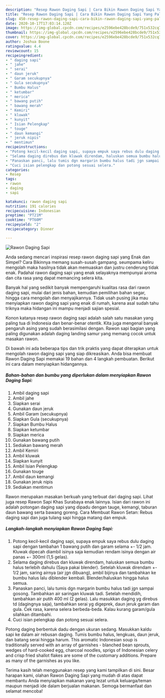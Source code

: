 ```yaml
---
description: "Resep Rawon Daging Sapi | Cara Bikin Rawon Daging Sapi Yang Paling Enak"
title: "Resep Rawon Daging Sapi | Cara Bikin Rawon Daging Sapi Yang Paling Enak"
slug: 450-resep-rawon-daging-sapi-cara-bikin-rawon-daging-sapi-yang-paling-enak
date: 2020-10-17T17:03:14.120Z
image: https://img-global.cpcdn.com/recipes/e2596ebe428bcde9/751x532cq70/rawon-daging-sapi-foto-resep-utama.jpg
thumbnail: https://img-global.cpcdn.com/recipes/e2596ebe428bcde9/751x532cq70/rawon-daging-sapi-foto-resep-utama.jpg
cover: https://img-global.cpcdn.com/recipes/e2596ebe428bcde9/751x532cq70/rawon-daging-sapi-foto-resep-utama.jpg
author: Joshua Boone
ratingvalue: 4.4
reviewcount: 15
recipeingredient:
- " daging sapi"
- " jahe"
- " serai"
- " daun jeruk"
- " Garam secukupnya"
- " Gula secukupnya"
- " Bumbu Halus"
- " ketumbar"
- " merica"
- " bawang putih"
- " bawang merah"
- " Kemiri"
- " kluwak"
- " kunyit"
- " Isian Pelengkap"
- " touge"
- " daun kemangi"
- " jeruk nipis"
- " mentimun"
recipeinstructions:
- "Potong kecil-kecil daging sapi, supaya empuk saya rebus dulu daging sapi dengan tambahan 1 bawang putih dan garam selama +- 1/2 jam. Kluwak dipecah diambil isinya saja kemudian rendam isinya dengan air panas +- 300ml (1,5 gelas)."
- "Selama daging direbus dan kluwak direndam, haluskan semua bumbu halus terlebih dahulu (Saya pakai blender). Setelah kluwak direndam +- 1/2 jam, saring airnya (air jgn dibuang), ambil bijinya dan tambahkan ke bumbu halus lalu diblender kembali. Blender/haluskan hingga halus semua."
- "Panaskan panci, lalu tumis dgn margarin bumbu halus tadi jgn sampai gosong. Tambahkan air saringan kluwak tadi. Setelah mendidih, tambahkan air putih 400 ml (2 gelas). Lalu masukkan daging yg direbus td (dagingnya saja), tambahkan serai yg digeprek, daun jeruk garam dan gula. Cek rasa, karena selera berbeda-beda. Kalau kurang garam/gula silahkan ditambahi."
- "Cuci isian pelengkap dan potong sesuai selera."
categories:
- Resep
tags:
- rawon
- daging
- sapi

katakunci: rawon daging sapi 
nutrition: 191 calories
recipecuisine: Indonesian
preptime: "PT21M"
cooktime: "PT60M"
recipeyield: "2"
recipecategory: Dinner

---
```



![Rawon Daging Sapi](https://img-global.cpcdn.com/recipes/e2596ebe428bcde9/751x532cq70/rawon-daging-sapi-foto-resep-utama.jpg)

Anda sedang mencari inspirasi resep rawon daging sapi yang Enak dan Simpel? Cara Bikinnya memang susah-susah gampang. seumpama keliru mengolah maka hasilnya tidak akan memuaskan dan justru cenderung tidak enak. Padahal rawon daging sapi yang enak selayaknya mempunyai aroma dan cita rasa yang dapat memancing selera kita.

Banyak hal yang sedikit banyak mempengaruhi kualitas rasa dari rawon daging sapi, mulai dari jenis bahan, kemudian pemilihan bahan segar, hingga cara mengolah dan menyajikannya. Tidak usah pusing jika mau menyiapkan rawon daging sapi yang enak di rumah, karena asal sudah tahu triknya maka hidangan ini mampu menjadi sajian spesial.

Konon katanya resep rawon daging sapi adalah salah satu masakan yang paling tua di Indonesia dan benar-benar otentik. Kita juga mengenal banyak pengaruh asing yang sudah berasimilasi dengan. Rawon sapi bagian yang paling digunakan adalah daging landing samur yang memang cocok untuk masakan rawon.


Di bawah ini ada beberapa tips dan trik praktis yang dapat diterapkan untuk mengolah rawon daging sapi yang siap dikreasikan. Anda bisa membuat Rawon Daging Sapi memakai 19 bahan dan 4 langkah pembuatan. Berikut ini cara dalam menyiapkan hidangannya.

<!--inarticleads1-->

##### Bahan-bahan dan bumbu yang diperlukan dalam menyiapkan Rawon Daging Sapi:

1. Ambil  daging sapi
1. Ambil  jahe
1. Siapkan  serai
1. Gunakan  daun jeruk
1. Ambil  Garam (secukupnya)
1. Siapkan  Gula (secukupnya)
1. Siapkan  Bumbu Halus
1. Siapkan  ketumbar
1. Siapkan  merica
1. Gunakan  bawang putih
1. Sediakan  bawang merah
1. Ambil  Kemiri
1. Ambil  kluwak
1. Siapkan  kunyit
1. Ambil  Isian Pelengkap
1. Gunakan  touge
1. Ambil  daun kemangi
1. Gunakan  jeruk nipis
1. Sediakan  mentimun


Rawon merupakan masakan berkuah yang terbuat dari daging sapi. Lihat juga resep Rawon Sapi Khas Surabaya enak lainnya. Isian dari rawon ini adalah potongan daging sapi yang dipadu dengan tauge, kemangi, taburan daun bawang serta bawang goreng. Cara Membuat Rawon Setan: Rebus daging sapi dan juga tulang sapi hingga matang dan empuk. 

<!--inarticleads2-->

##### Langkah-langkah menyiapkan Rawon Daging Sapi:

1. Potong kecil-kecil daging sapi, supaya empuk saya rebus dulu daging sapi dengan tambahan 1 bawang putih dan garam selama +- 1/2 jam. Kluwak dipecah diambil isinya saja kemudian rendam isinya dengan air panas +- 300ml (1,5 gelas).
1. Selama daging direbus dan kluwak direndam, haluskan semua bumbu halus terlebih dahulu (Saya pakai blender). Setelah kluwak direndam +- 1/2 jam, saring airnya (air jgn dibuang), ambil bijinya dan tambahkan ke bumbu halus lalu diblender kembali. Blender/haluskan hingga halus semua.
1. Panaskan panci, lalu tumis dgn margarin bumbu halus tadi jgn sampai gosong. Tambahkan air saringan kluwak tadi. Setelah mendidih, tambahkan air putih 400 ml (2 gelas). Lalu masukkan daging yg direbus td (dagingnya saja), tambahkan serai yg digeprek, daun jeruk garam dan gula. Cek rasa, karena selera berbeda-beda. Kalau kurang garam/gula silahkan ditambahi.
1. Cuci isian pelengkap dan potong sesuai selera.


Potong daging berbentuk dadu dengan ukuran sedang. Masukkan kaldu sapi ke dalam air rebusan daging. Tumis bumbu halus, lengkuas, daun jeruk, dan batang serai hingga harum. This aromatic Indonesian soup is traditionally served with an array of garnishes - blanched bean sprouts, wedges of hard-cooked egg, charcoal noodles, sprigs of Indonesian celery and crisp fried shallot flakes are some of the customary additions. Prepare as many of the garnishes as you like. 

Terima kasih telah menggunakan resep yang kami tampilkan di sini. Besar harapan kami, olahan Rawon Daging Sapi yang mudah di atas dapat membantu Anda menyiapkan makanan yang lezat untuk keluarga/teman maupun menjadi ide dalam berjualan makanan. Semoga bermanfaat dan selamat mencoba!
